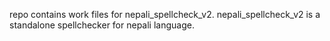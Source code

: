 repo contains work files for nepali_spellcheck_v2.
nepali_spellcheck_v2 is a standalone spellchecker for nepali language.

